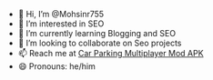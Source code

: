 - 👋 Hi, I’m @Mohsinr755
- 👀 I’m interested in SEO
- 🌱 I’m currently learning Blogging and SEO
- 💞️ I’m looking to collaborate on Seo projects
- 📫 Reach me at <a href="https://carparkingmultiplayerapkmod.com">Car Parking Multiplayer Mod APK</a>
- 😄 Pronouns: he/him

<!---
Mohsinr755/Mohsinr755 is a ✨ special ✨ repository because its `README.md` (this file) appears on your GitHub profile.
You can click the Preview link to take a look at your changes.
--->
